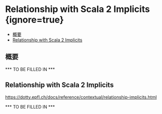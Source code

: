 # Relationship with Scala 2 Implicits {ignore=true}

<!-- @import "[TOC]" {cmd="toc" depthFrom=1 depthTo=6 orderedList=false} -->

<!-- code_chunk_output -->

- [概要](#概要)
- [Relationship with Scala 2 Implicits](#relationship-with-scala-2-implicits-1)

<!-- /code_chunk_output -->

## 概要

*** TO BE FILLED IN ***

## Relationship with Scala 2 Implicits

https://dotty.epfl.ch/docs/reference/contextual/relationship-implicits.html

*** TO BE FILLED IN ***

